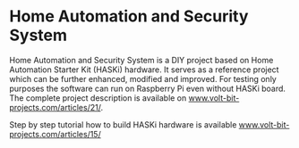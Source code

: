 # Home Automation and Security System

Home Automation and Security System is a DIY project based on Home Automation Starter Kit (HASKi) hardware. It serves as a reference project which can be further enhanced, modified and improved. For testing only purposes the software can run on Raspberry Pi even without HASKi board. 
The complete project description is available on www.volt-bit-projects.com/articles/21/.

Step by step tutorial how to build HASKi hardware is available www.volt-bit-projects.com/articles/15/
